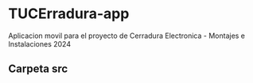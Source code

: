 # TUCErradura-app
Aplicacion movil para el proyecto de Cerradura Electronica - Montajes e Instalaciones 2024

## Carpeta src
